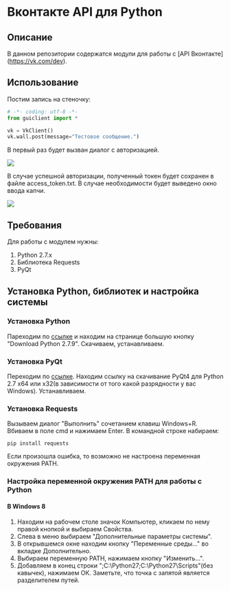 # Вконтакте API для Python

## Описание

В данном репозитории содержатся модули для работы с [API Вконтакте]
(https://vk.com/dev). 

## Использование

Постим запись на стеночку:

```Python
# -*- coding: utf-8 -*-
from guiclient import *

vk = VkClient()
vk.wall.post(message="Тестовое сообщение.")
```
В первый раз будет вызван диалог с авторизацией. 

<img src="http://i.gyazo.com/33bc26a85195e6cf16d51f1fb2ff20fb.png">

В случае успешной авторизации, полученный токен будет сохранен в файле 
access_token.txt. В случае необходимости будет выведено окно ввода
капчи.

<img src="http://i.gyazo.com/d11aa303494c299a4b18ad500330af6a.png">

## Требования

Для работы с модулем нужны:

1. Python 2.7.x
2. Библиотека Requests
3. PyQt

## Установка Python, библиотек и настройка системы

### Установка Python

Пареходим по [ссылке](https://www.python.org/downloads/) и находим на странице 
большую кнопку "Download Python 2.7.9". Скачиваем, устанавливаем.

### Установка PyQt

Переходим по [ссылке](http://www.riverbankcomputing.com/software/pyqt/download).
Находим ссылку на скачивание PyQt4 для Python 2.7 x64 или x32(в зависимости от 
того какой разрядности у вас Windows). Устанавливаем.

### Установка Requests

Вызываем диалог "Выполнить" сочетанием клавиш Windows+R. Вбиваем в поле cmd и 
нажимаем Enter. В командной строке набираем:

    pip install requests

Если произошла ошибка, то возможно не настроена переменная окружения PATH.

### Настройка переменной окружения PATH для работы с Python

#### В Windows 8

1. Находим на рабочем столе значок Компьютер, кликаем по нему правой кнопкой и 
выбираем Свойства.
2. Слева в меню выбираем "Дополнительные параметры системы".
3. В открывшемся окне находим кнопку "Переменные среды..." во вкладке 
Дополнительно.
4. Выбираем переменную PATH, нажимаем кнопку "Изменить...".
5. Добавляем в конец строки ";C:\Python27;C:\Python27\Scripts"(без кавычек), 
нажимаем ОК. Заметьте, что точка с запятой является разделителем путей.
